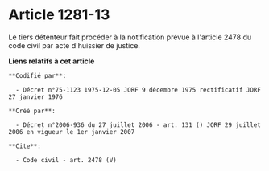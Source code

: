 # Article 1281-13

Le tiers détenteur fait procéder à la notification prévue à l'article 2478 du code civil par acte d'huissier de justice.

**Liens relatifs à cet article**

	**Codifié par**:

	  - Décret n°75-1123 1975-12-05 JORF 9 décembre 1975 rectificatif JORF 27 janvier 1976

	**Créé par**:

	  - Décret n°2006-936 du 27 juillet 2006 - art. 131 () JORF 29 juillet 2006 en vigueur le 1er janvier 2007

	**Cite**:

	  - Code civil - art. 2478 (V)

